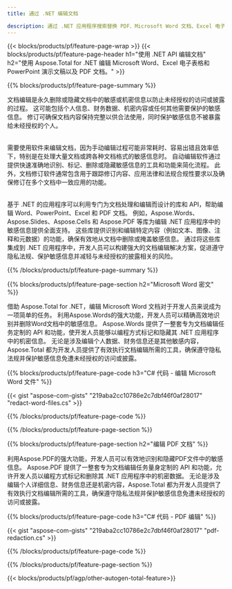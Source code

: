 ```yaml
---
title: 通过 .NET 编辑文档 

description: 通过 .NET 应用程序搜索替换 PDF、Microsoft Word 文档、Excel 电子表格和 PowerPoint 演示文稿数据。列出 C# 代码
---
```


{{< blocks/products/pf/feature-page-wrap >}}
{{< blocks/products/pf/feature-page-header h1="使用 .NET API 编辑文档" h2="使用 Aspose.Total for .NET 编辑 Microsoft Word、Excel 电子表格和 PowerPoint 演示文稿以及 PDF 文档。" >}}

{{% blocks/products/pf/feature-page-summary %}}

文档编辑是永久删除或隐藏文档中的敏感或机密信息以防止未经授权的访问或披露的过程。 这可能包括个人信息、财务数据、机密内容或任何其他需要保护的敏感信息。 修订可确保文档内容保持完整以供合法使用，同时保护敏感信息不被暴露给未经授权的个人。 <br /><br />

需要使用软件来编辑文档，因为手动编辑过程可能非常耗时、容易出错且效率低下，特别是在处理大量文档或跨各种文档格式的敏感信息时。 自动编辑软件通过提供快速准确地识别、标记、删除或隐藏敏感信息的工具和功能来简化流程。 此外，文档修订软件通常包含用于跟踪修订内容、应用法律和法规合规性要求以及确保修订在多个文档中一致应用的功能。<br /><br />

基于 .NET 的应用程序可以利用专门为文档处理和编辑而设计的库和 API，帮助编辑 Word、PowerPoint、Excel 和 PDF 文档。 例如，Aspose.Words、Aspose.Slides、Aspose.Cells 和 Aspose.PDF 等库为编辑 .NET 应用程序中的敏感信息提供全面支持。 这些库提供识别和编辑特定内容（例如文本、图像、注释和元数据）的功能，确保有效地从文档中删除或掩盖敏感信息。 通过将这些库集成到 .NET 应用程序中，开发人员可以构建强大的文档编辑解决方案，促进遵守隐私法规、保护敏感信息并减轻与未经授权的披露相关的风险。


{{% /blocks/products/pf/feature-page-summary  %}}

{{% blocks/products/pf/feature-page-section  h2="Microsoft Word 密文" %}}

借助 Aspose.Total for .NET，编辑 Microsoft Word 文档对于开发人员来说成为一项简单的任务。 利用Aspose.Words的强大功能，开发人员可以精确高效地识别并删除Word文档中的敏感信息。 Aspose.Words 提供了一整套专为文档编辑任务定制的 API 和功能，使开发人员能够以编程方式标记和隐藏其 .NET 应用程序中的机密信息。 无论是涉及编辑个人数据、财务信息还是其他敏感内容，Aspose.Total 都为开发人员提供了有效执行文档编辑所需的工具，确保遵守隐私法规并保护敏感信息免遭未经授权的访问或披露。

{{% blocks/products/pf/feature-page-code h3="C# 代码 - 编辑 Microsoft Word 文件" %}}

{{< gist "aspose-com-gists" "219aba2cc10786e2c7dbf46f0af28017" "redact-word-files.cs" >}}

{{% /blocks/products/pf/feature-page-code  %}}

{{% /blocks/products/pf/feature-page-section %}}

{{% blocks/products/pf/feature-page-section  h2="编辑 PDF 文档" %}}

利用Aspose.PDF的强大功能，开发人员可以有效地识别和隐藏PDF文件中的敏感信息。 Aspose.PDF 提供了一整套专为文档编辑任务量身定制的 API 和功能，允许开发人员以编程方式标记和删除其 .NET 应用程序中的机密数据。 无论是涉及编辑个人详细信息、财务信息还是机密内容，Aspose.Total 都为开发人员提供了有效执行文档编辑所需的工具，确保遵守隐私法规并保护敏感信息免遭未经授权的访问或披露。

{{% blocks/products/pf/feature-page-code h3="C# 代码 - PDF 编辑" %}}

{{< gist "aspose-com-gists" "219aba2cc10786e2c7dbf46f0af28017" "pdf-redaction.cs" >}}

{{% /blocks/products/pf/feature-page-code  %}}

{{% /blocks/products/pf/feature-page-section %}}

{{< blocks/products/pf/agp/other-autogen-total-feature>}}